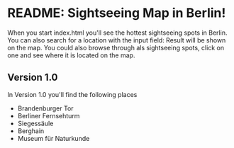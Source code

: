 # README: Sightseeing Map in Berlin!

When you start index.html you'll see the hottest sightseeing spots in Berlin. You can also search for a location with the input field: Result will be shown on the map. You could also browse through als sightseeing spots, click on one and see where it is located on the map.

## Version 1.0

In Version 1.0 you'll find the following places

* Brandenburger Tor
* Berliner Fernsehturm
* Siegessäule
* Berghain
* Museum für Naturkunde